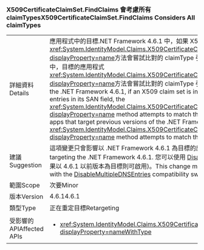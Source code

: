 ### <a name="x509certificateclaimsetfindclaims-considers-all-claimtypes"></a><span data-ttu-id="822e0-101">X509CertificateClaimSet.FindClaims 會考慮所有 claimTypes</span><span class="sxs-lookup"><span data-stu-id="822e0-101">X509CertificateClaimSet.FindClaims Considers All claimTypes</span></span>

|   |   |
|---|---|
|<span data-ttu-id="822e0-102">詳細資料</span><span class="sxs-lookup"><span data-stu-id="822e0-102">Details</span></span>|<span data-ttu-id="822e0-103">應用程式中的目標.NET Framework 4.6.1 中，如果 X509 宣告集初始化自 SAN 欄位中有多個 DNS 項目憑證<xref:System.IdentityModel.Claims.X509CertificateClaimSet.FindClaims(System.String,System.String)?displayProperty=name>方法會嘗試比對的 claimType 引數，使用所有 DNS 項目。若是以舊版.NET Framework 中，目標的應用程式<xref:System.IdentityModel.Claims.X509CertificateClaimSet.FindClaims(System.String,System.String)?displayProperty=name>方法會嘗試比對的 claimType 引數，只會使用最後一個 DNS 項目。</span><span class="sxs-lookup"><span data-stu-id="822e0-103">In apps that target the .NET Framework 4.6.1, if an X509 claim set is initialized from a certificate that has multiple DNS entries in its SAN field, the <xref:System.IdentityModel.Claims.X509CertificateClaimSet.FindClaims(System.String,System.String)?displayProperty=name> method attempts to match the claimType argument with all the DNS entries.For apps that target previous versions of the .NET Framework, the <xref:System.IdentityModel.Claims.X509CertificateClaimSet.FindClaims(System.String,System.String)?displayProperty=name> method attempts to match the claimType argument only with the last DNS entry.</span></span>|
|<span data-ttu-id="822e0-104">建議</span><span class="sxs-lookup"><span data-stu-id="822e0-104">Suggestion</span></span>|<span data-ttu-id="822e0-105">這項變更只會影響以 .NET Framework 4.6.1 為目標的應用程式。</span><span class="sxs-lookup"><span data-stu-id="822e0-105">This change only affects applications targeting the .NET Framework 4.6.1.</span></span> <span data-ttu-id="822e0-106">您可以使用 [DisableMultipleDNSEntries](~/docs/framework/migration-guide/mitigation-x509certificateclaimset-findclaims-method.md#mitigation) 相容性參數來停用這項變更 (如果以 4.6.1 以前版本為目標則可啟用)。</span><span class="sxs-lookup"><span data-stu-id="822e0-106">This change may be disabled (or enabled if targetting pre-4.6.1) with the [DisableMultipleDNSEntries](~/docs/framework/migration-guide/mitigation-x509certificateclaimset-findclaims-method.md#mitigation) compatibility switch.</span></span>|
|<span data-ttu-id="822e0-107">範圍</span><span class="sxs-lookup"><span data-stu-id="822e0-107">Scope</span></span>|<span data-ttu-id="822e0-108">次要</span><span class="sxs-lookup"><span data-stu-id="822e0-108">Minor</span></span>|
|<span data-ttu-id="822e0-109">版本</span><span class="sxs-lookup"><span data-stu-id="822e0-109">Version</span></span>|<span data-ttu-id="822e0-110">4.6.1</span><span class="sxs-lookup"><span data-stu-id="822e0-110">4.6.1</span></span>|
|<span data-ttu-id="822e0-111">類型</span><span class="sxs-lookup"><span data-stu-id="822e0-111">Type</span></span>|<span data-ttu-id="822e0-112">正在重定目標</span><span class="sxs-lookup"><span data-stu-id="822e0-112">Retargeting</span></span>|
|<span data-ttu-id="822e0-113">受影響的 API</span><span class="sxs-lookup"><span data-stu-id="822e0-113">Affected APIs</span></span>|<ul><li><xref:System.IdentityModel.Claims.X509CertificateClaimSet.FindClaims(System.String,System.String)?displayProperty=nameWithType></li></ul>|

